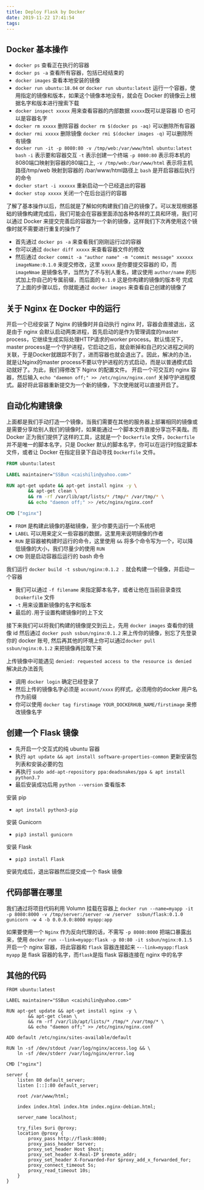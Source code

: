```yaml
---
title: Deploy Flask by Docker
date: 2019-11-22 17:41:54
tags:
---
```


## Docker 基本操作

- `docker ps`  查看正在执行的容器
- `docker ps -a` 查看所有容器，包括已经结束的
- `docker images` 查看本地安装的镜像
- `docker run ubuntu:18.04` or `docker run ubuntu:latest` 运行一个容器，使用指定的镜像和版本，如果这个镜像本地没有，就会在 Docker 的镜像云上根据名字和版本进行搜索下载
- `docker inspect xxxxx` 用来查看容器的内部数据 `xxxxx`既可以是容器 ID 也可以是容器名字
- `docker rm xxxxx` 删除容器 `docker rm $(docker ps -aq)` 可以删除所有容器
- `docker rmi xxxxx` 删除镜像 `docker rmi $(docker images -q)` 可以删除所有镜像
- `docker run -it -p 8080:80 -v /tmp/web:/var/www/html ubuntu:latest bash` `-i` 表示要和容器交互 `-t` 表示创建一个终端 `-p 8080:80` 表示将本机的8080端口映射到容器的80端口上, `-v /tmp/web:/bar/www/html` 表示将主机路径/tmp/web 映射到容器的 /bar/www/html路径上 `bash` 是开启容器后执行的命令
- `docker start -i xxxxxx` 重新启动一个已经退出的容器
- `docker stop xxxxx` 关闭一个在后台运行的容器

了解了基本操作以后，然后就是了解如何构建我们自己的镜像了。可以发现根据基础的镜像构建完成后，我们可能会在容器里面添加各种各样的工具和环境，我们可以通过 Docker 来提交完善后的容器为一个新的镜像，这样我们下次再使用这个镜像时就不需要进行重复的操作了
- 首先通过 `docker ps -a` 来查看我们刚刚运行过的容器
- 你可以通过 `docker diff xxxxx` 来查看容器文件的修改
- 然后通过 `docker commit -a "author name" -m "commit message" xxxxxx imageName:0.1.0` 来提交修改，这里 `xxxxx` 是你要提交容器的 ID，而 `imageNmae` 是镜像名字，当然为了不与别人重名，建议使用 `author/name` 的形式加上你自己的专属前缀，而后面的 `0.1.0` 这是你构建的镜像的版本号
完成了上面的步骤以后，你就能通过 `docker images` 来查看自己创建的镜像了

## 关于 Nginx 在 Docker 中的运行
开启一个已经安装了 Nginx 的镜像时并自动执行 nginx 时，容器会直接退出，这是由于 nginx 会默认启动两类进程，首先启动的是作为管理调度的master process，它继续生成实际处理HTTP请求的worker process。默认情况下，master process是一个守护进程，它启动之后，就会断掉和自己的父进程之间的关联，于是Docker就跟踪不到了，进而容器也就会退出了。因此，解决的办法，就是让Nginx的master process不要以守护进程的方式启动，而是以普通模式启动就好了。为此，我们得修改下 Nginx 的配置文件。
开启一个可交互的 nginx 容器，然后输入 `echo "daemon off;" >> /etc/nginx/nginx.conf` 关掉守护进程模式。最好将此容器重新提交为一个新的镜像，下次使用就可以直接开启了。

## 自动化构建镜像
上面都是我们手动打造一个镜像，当我们需要在其他的服务器上部署相同的镜像或是需要分享给别人我们的镜像时，如果能通过一个脚本文件直接分享岂不美哉。而 Docker 正为我们提供了这样的工具，这就是一个 `Dockerfile` 文件，`Dockerfile` 并不是唯一的脚本名字，只是 Docker 默认的脚本名字，你可以在运行时指定脚本文件，或者让 Docker 在指定目录下自动寻找 `Dockerfile` 文件。

```Dockerfile
FROM ubuntu:latest

LABEL maintainer="SSBun <caishilin@yahoo.com>"

RUN apt-get update && apt-get install nginx -y \
        && apt-get clean \
        && rm -rf /var/lib/apt/lists/* /tmp/* /var/tmp/* \
        && echo "daemon off;" >> /etc/nginx/nginx.conf

CMD ["nginx"]
```

- `FROM` 是构建此镜像的基础镜像，至少你要先运行一个系统吧
- `LABEL` 可以用来定义一些容器的数据，这里用来说明镜像的作者
- `RUN` 是容器被构建时运行的命令，这里使用 `&&` 将多个命令写为一个，可以降低镜像的大小，我们尽量少的使用 `RUN`
- `CMD` 则是启动容器后运行的 bash 命令

我们运行 `docker build -t ssbun/nginx:0.1.2 .` 就会构建一个镜像，并启动一个容器
- 我们可以通过 `-f filename` 来指定脚本名字，或者让他在当前目录查找 `Dcokerfile`  文件
- `-t` 用来设置新镜像的名字和版本
- 最后的`.`用于设置构建镜像时的上下文

接下来我们可以将我们构建的镜像提交到云上，先用 `docker images` 查看你的镜像 id 然后通过 `docker push ssbun/nginx:0.1.2` 来上传你的镜像，别忘了先登录你的 docker 账号, 然后再其他的环境上你可以通过`docker pull ssbun/nginx:0.1.2` 来把镜像再拉取下来

上传镜像中可能遇见 `denied: requested access to the resource is denied` 解决此办法首先
- 调用 `docker login` 确定已经登录了
- 然后上传的镜像名字必须是 `account/xxxx`  的样式，必须用你的docker 用户名作为前缀
- 你可以使用 `docker tag firstimage YOUR_DOCKERHUB_NAME/firstimage` 来修改镜像名字


## 创建一个 Flask 镜像
- 先开启一个交互式的纯 ubuntu 容器
- 执行 `apt update && apt install software-properties-common` 更新安装包列表和安装必要的包
- 再执行 `sudo add-apt-repository ppa:deadsnakes/ppa & apt install python3.7`
- 最后安装成功后用 `python --version` 查看版本

安装 pip
- `apt install python3-pip`

安装 Gunicorn
- `pip3 install gunicorn`

安装 Flask
- `pip3 install Flask`
  
安装完成后，退出容器然后提交成一个 flask 镜像

## 代码部署在哪里
我们通过将项目代码利用 Volumn 挂载在容器上
`docker run --name=myapp -it -p 8080:8000 -v /tmp/server:/server -w /server  ssbun/flask:0.1.0 gunicorn -w 4 -b 0.0.0.0:8000 myapp:app`

如果要使用一个 `Nginx` 作为反向代理的话，不需写 `-p 8080:8000` 把端口暴露出来，使用 `docker run --link=myapp:flask -p 80:80 -it ssbun/nginx:0.1.5` 开启一个 nginx 容器，将此容器和 `flask` 容器连接起来
-`--link=myapp:flask` `myapp` 是 flask 容器的名字，而`flask`是指 flask 容器连接在 nginx 中的名字



## 其他的代码
```
FROM ubuntu:latest

LABEL maintainer="SSBun <caishilin@yahoo.com>"

RUN apt-get update && apt-get install nginx -y \
        && apt-get clean \
        && rm -rf /var/lib/apt/lists/* /tmp/* /var/tmp/* \
        && echo "daemon off;" >> /etc/nginx/nginx.conf

ADD default /etc/nginx/sites-available/default

RUN ln -sf /dev/stdout /var/log/nginx/access.log && \
    ln -sf /dev/stderr /var/log/nginx/error.log

CMD ["nginx"]
```

```
server {
    listen 80 default_server;
    listen [::]:80 default_server;

    root /var/www/html;

    index index.html index.htm index.nginx-debian.html;

    server_name localhost;

    try_files $uri @proxy;
    location @proxy {
        proxy_pass http://flask:8080;
        proxy_pass_header Server;
        proxy_set_header Host $host;
        proxy_set_header X-Real-IP $remote_addr;
        proxy_set_header X-Forwarded-For $proxy_add_x_forwarded_for;
        proxy_connect_timeout 5s;
        proxy_read_timeout 10s;
    }
}
```